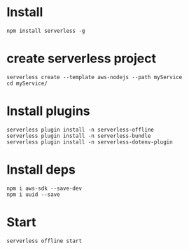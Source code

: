  # Install
 ```npm install serverless -g```

 # create serverless project
```
serverless create --template aws-nodejs --path myService
cd myService/
```

# Install plugins

```
serverless plugin install -n serverless-offline
serverless plugin install -n serverless-bundle
serverless plugin install -n serverless-dotenv-plugin
```

# Install deps

```
npm i aws-sdk --save-dev
npm i uuid --save
```

# Start
```serverless offline start```